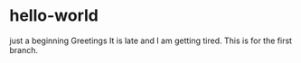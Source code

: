 # hello-world
just a beginning 
Greetings
It is late and I am getting tired. 
This is for the first branch. 
